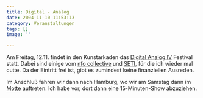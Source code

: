 ```yaml
---
title: Digital - Analog
date: 2004-11-10 11:53:13
category: Veranstaltungen
tags: []
image: ''

---
```


Am Freitag, 12.11. findet in den Kunstarkaden das [Digital Analog IV](http://www.digitalanalog.org/) Festival statt. Dabei sind einige vom [nfo collective](http://www.nfo-collective.com/nfo/index.htm) und [SETI](http://www.seti-projekt.de/), für die ich wieder mal cutte. Da der Eintritt frei ist, gibt es zumindest keine finanziellen Ausreden.  

Im Anschluß fahren wir dann nach Hamburg, wo wir am Samstag dann im [Motte](http://www.diemotte.de/) auftreten. Ich habe vor, dort dann eine 15-Minuten-Show abzuziehen.
